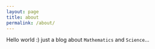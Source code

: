 ```yaml
---
layout: page
title: about
permalink: /about/
---
```


Hello world :) just a blog about `Mathematics` and `Science`...